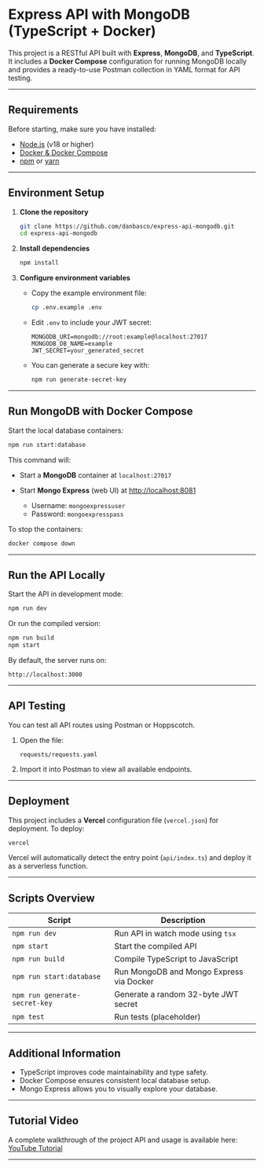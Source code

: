 # Express API with MongoDB (TypeScript + Docker)

This project is a RESTful API built with **Express**, **MongoDB**, and **TypeScript**.
It includes a **Docker Compose** configuration for running MongoDB locally and provides a ready-to-use Postman collection in YAML format for API testing.

---

## Requirements

Before starting, make sure you have installed:

* [Node.js](https://nodejs.org/) (v18 or higher)
* [Docker & Docker Compose](https://www.docker.com/)
* [npm](https://www.npmjs.com/) or [yarn](https://yarnpkg.com/)

---

## Environment Setup

1. **Clone the repository**

   ```bash
   git clone https://github.com/danbasco/express-api-mongodb.git
   cd express-api-mongodb
   ```

2. **Install dependencies**

   ```bash
   npm install
   ```

3. **Configure environment variables**

   * Copy the example environment file:

     ```bash
     cp .env.example .env
     ```
   * Edit `.env` to include your JWT secret:

     ```env
     MONGODB_URI=mongodb://root:example@localhost:27017
     MONGODB_DB_NAME=example
     JWT_SECRET=your_generated_secret
     ```
   * You can generate a secure key with:

     ```bash
     npm run generate-secret-key
     ```

---

## Run MongoDB with Docker Compose

Start the local database containers:

```bash
npm run start:database
```

This command will:

* Start a **MongoDB** container at `localhost:27017`
* Start **Mongo Express** (web UI) at [http://localhost:8081](http://localhost:8081)

  * Username: `mongoexpressuser`
  * Password: `mongoexpresspass`

To stop the containers:

```bash
docker compose down
```

---

## Run the API Locally

Start the API in development mode:

```bash
npm run dev
```

Or run the compiled version:

```bash
npm run build
npm start
```

By default, the server runs on:

```
http://localhost:3000
```

---

## API Testing

You can test all API routes using Postman or Hoppscotch.

1. Open the file:

   ```
   requests/requests.yaml
   ```
2. Import it into Postman to view all available endpoints.

---

## Deployment

This project includes a **Vercel** configuration file (`vercel.json`) for deployment.
To deploy:

```bash
vercel
```

Vercel will automatically detect the entry point (`api/index.ts`) and deploy it as a serverless function.

---

## Scripts Overview

| Script                        | Description                              |
| ----------------------------- | ---------------------------------------- |
| `npm run dev`                 | Run API in watch mode using `tsx`        |
| `npm start`                   | Start the compiled API                   |
| `npm run build`               | Compile TypeScript to JavaScript         |
| `npm run start:database`      | Run MongoDB and Mongo Express via Docker |
| `npm run generate-secret-key` | Generate a random 32-byte JWT secret     |
| `npm test`                    | Run tests (placeholder)                  |

---

## Additional Information

* TypeScript improves code maintainability and type safety.
* Docker Compose ensures consistent local database setup.
* Mongo Express allows you to visually explore your database.

---

## Tutorial Video

A complete walkthrough of the project API and usage is available here:
[YouTube Tutorial](https://youtu.be/MPKciL0R5kQ)

---
